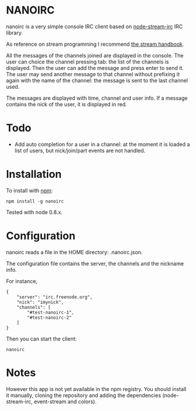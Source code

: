 NANOIRC
=======

nanoirc is a very simple console IRC client based on [node-stream-irc](https://github.com/jslush/node-irc-stream) IRC library.

As reference on stream programming I recommend [the stream handbook](https://github.com/substack/stream-handbook).

All the messages of the channels joined are displayed in the console. The user
can choice the channel pressing tab: the list of the channels is displayed. Then
the user can add the message and press enter to send it. The user may send
another message to that channel without prefixing it again with the name of the
channel: the message is sent to the last channel used.

The messages are displayed with time, channel and user info. If a message
contains the nick of the user, it is displayed in red.


Todo
====

- Add auto completion for a user in a channel: at the moment it is loaded a list
  of users, but nick/join/part events are not handled.


Installation
============

To install with [npm](http://github.com/isaacs/npm):

    npm install -g nanoirc

Tested with node 0.8.x.


Configuration
=============

nanoirc reads a file in the HOME directory: .nanoirc.json.

The configuration file contains the server, the channels and the nickname info.

For instance,

    {
        "server": "irc.freenode.org",
        "nick": "imynick",
        "channels": [
            "#test-nanoirc-1",
            "#test-nanoirc-2"
        ]
    }

Then you can start the client:

    nanoirc


Notes
=====

However this app is not yet available in the npm registry. You should install it
manually, cloning the repository and adding the dependencies (node-stream-irc,
event-stream and colors).
